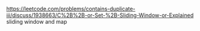 https://leetcode.com/problems/contains-duplicate-iii/discuss/1938663/C%2B%2B-or-Set-%2B-Sliding-Window-or-Explained
​
sliding window and map